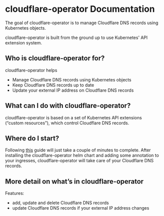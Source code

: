 # cloudflare-operator Documentation

The goal of cloudflare-operator is to manage Cloudflare DNS records using Kubernetes objects.

cloudflare-operator is built from the ground up to use Kubernetes' API extension system.

## Who is cloudflare-operator for?

cloudflare-operator helps

- Manage Cloudflare DNS records using Kubernetes objects
- Keep Cloudflare DNS records up to date
- Update your external IP address on Cloudflare DNS records

## What can I do with cloudflare-operator?

cloudflare-operator is based on a set of Kubernetes API extensions (“custom resources”), which control Cloudflare DNS records.

## Where do I start?

Following [this](docs/content/getting_started.md) guide will just take a couple of minutes to complete. After installing the cloudflare-operator helm chart and adding some annotation to your ingresses, cloudflare-operator will take care of your Cloudflare DNS records.

## More detail on what’s in cloudflare-operator

Features:

- add, update and delete Cloudflare DNS records
- update Cloudflare DNS records if your external IP address changes
